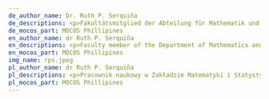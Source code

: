 ```yaml
---
de_author_name: Dr. Ruth P. Serquiña
de_descriptions: <p>Fakultätsmitglied der Abteilung für Mathematik und Statistik, Mindanao State University-Iligan Institute of Technology, Iligan City, Philippinen.  Der Forschungsschwerpunkt liegt auf der mathematischen Modellierung ökologischer Systeme und dynamischer Systeme.</p>
de_mocos_part: MOCOS Phillipines
en_author_name: dr Ruth P. Serquiña
en_descriptions: <p>Faculty member of the Department of Mathematics and Statistics, Mindanao State University-Iligan Institute of Technology, Iligan City, Philippines.  Research focus is on mathematical modeling of ecological systems and on dynamical systems.</p>
en_mocos_part: MOCOS Phillipines
img_name: rps.jpeg
pl_author_name: dr Ruth P. Serquiña
pl_descriptions: <p>Pracownik naukowy w Zakładzie Matematyki i Statystyki MSU-Iligan Institute of Technology (MSU-IIT). Jej badania koncentrują się na matematycznym modelowaniu systemów ekologicznych oraz na systemach dynamicznych.</p>
pl_mocos_part: MOCOS Phillipines
---
```

